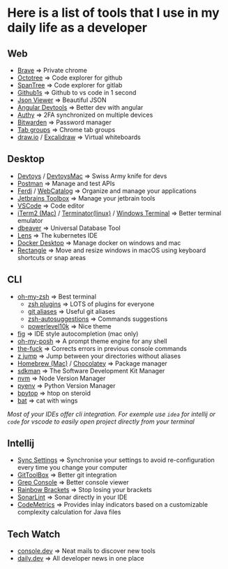# Here is a list of tools that I use in my daily life as a developer

## Web

* [Brave](https://brave.com/) => Private chrome
* [Octotree](https://www.octotree.io/) => Code explorer for github
* [SpanTree](https://github.com/tavyandy97/span-tree) => Code explorer for gitlab
* [Github1s](https://github.com/conwnet/github1s) => Github to vs code in 1 second
* [Json Viewer](https://chrome.google.com/webstore/detail/json-viewer/gbmdgpbipfallnflgajpaliibnhdgobh?hl=fr) => Beautiful JSON
* [Angular Devtools](https://angular.io/guide/devtools) => Better dev with angular
* [Authy](https://authy.com/) => 2FA synchronized on multiple devices
* [Bitwarden](https://bitwarden.com/) => Password manager
* [Tab groups](https://www.google.com/chrome/tips/) => Chrome tab groups
* [draw.io](https://app.diagrams.net/) / [Excalidraw](https://excalidraw.com/) => Virtual whiteboards

## Desktop

* [Devtoys](https://github.com/veler/DevToys) / [DevtoysMac](https://github.com/ObuchiYuki/DevToysMac) => Swiss Army knife for devs
* [Postman](https://www.postman.com/) => Manage and test APIs
* [Ferdi](https://github.com/getferdi/ferdi) / [WebCatalog](https://webcatalog.io/webcatalog/) => Organize and manage your applications
* [Jetbrains Toolbox](https://www.jetbrains.com/toolbox-app/) => Manage your jetbrain tools
* [VSCode](https://code.visualstudio.com/) => Code editor
* [iTerm2 (Mac)](https://iterm2.com/) / [Terminator(linux)](https://doc.ubuntu-fr.org/terminator) / [Windows Terminal](https://www.microsoft.com/fr-fr/p/windows-terminal/9n0dx20hk701?activetab=pivot:overviewtab) => Better terminal emulator
* [dbeaver](https://dbeaver.io/) => Universal Database Tool
* [Lens](https://k8slens.dev/) => The kubernetes IDE
* [Docker Desktop](https://www.docker.com/products/docker-desktop) => Manage docker on windows and mac
* [Rectangle](https://rectangleapp.com/) => Move and resize windows in macOS using keyboard shortcuts or snap areas

## CLI

* [oh-my-zsh](https://ohmyz.sh/) => Best terminal
    * [zsh plugins](https://github.com/ohmyzsh/ohmyzsh/wiki/Plugins) => LOTS of plugins for everyone
    * [git aliases](https://github.com/ohmyzsh/ohmyzsh/tree/master/plugins/git) => Useful git aliases
    * [zsh-autosuggestions](https://github.com/zsh-users/zsh-autosuggestions) => Commands suggestions
    * [powerlevel10k](https://github.com/romkatv/powerlevel10k) => Nice theme
* [fig](https://fig.io/) => IDE style autocompletion (mac only)
* [oh-my-posh](https://ohmyposh.dev/) => A prompt theme engine for any shell
* [the-fuck](https://github.com/nvbn/thefuck) => Corrects errors in previous console commands
* [z jump](https://github.com/rupa/z) => Jump between your directories without aliases
* [Homebrew (Mac)](https://brew.sh/index_fr) / [Chocolatey](https://chocolatey.org/) => Package manager
* [sdkman](https://sdkman.io/) => The Software Development Kit Manager
* [nvm](https://github.com/nvm-sh/nvm) => Node Version Manager
* [pyenv](https://github.com/pyenv/pyenv) => Python Version Manager
* [bpytop](https://github.com/aristocratos/bpytop) => htop on steroïd
* [bat](https://github.com/sharkdp/bat) => cat with wings

*Most of your IDEs offer cli integration. For exemple use `idea` for intellij or `code` for vscode to easily open project directly from your terminal*

## Intellij

* [Sync Settings](https://www.jetbrains.com/help/idea/sharing-your-ide-settings.html#IDE_settings_sync) => Synchronise your settings to avoid re-configuration every time you change your computer
* [GitToolBox](https://plugins.jetbrains.com/plugin/7499-gittoolbox) => Better git integration
* [Grep Console](https://plugins.jetbrains.com/plugin/7125-grep-console) => Better console viewer
* [Rainbow Brackets](https://plugins.jetbrains.com/plugin/10080-rainbow-brackets) => Stop losing your brackets
* [SonarLint](https://plugins.jetbrains.com/plugin/7973-sonarlint) => Sonar directly in your IDE
* [CodeMetrics](https://plugins.jetbrains.com/plugin/12159-codemetrics) => Provides inlay indicators based on a customizable complexity calculation for Java files

## Tech Watch

* [console.dev](https://console.dev/) => Neat mails to discover new tools
* [daily.dev](https://daily.dev/) => All developer news in one place
